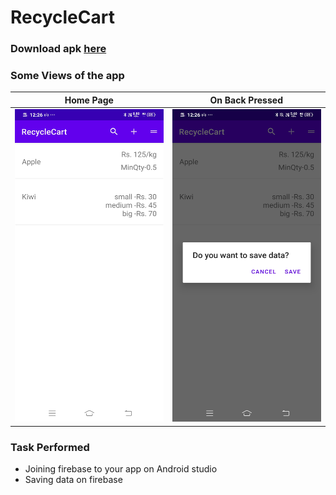 # RecycleCart

### Download apk [here](https://github.com/Coder481/RecycleCart/releases/download/Latest/recycler_Cart_admin_v0.4.apk)

### Some Views of the app
|Home Page| On Back Pressed |
|:----------------:|:----------------:|
| <img src="https://github.com/Coder481/CDN/blob/main/RecycleCart/v0.4/hmPg.jpg" width="250" height="500"/>| <img src="https://github.com/Coder481/CDN/blob/main/RecycleCart/v0.4/onBack.jpg" width="250" height="500"/>|

### Task Performed
* Joining firebase to your app on Android studio
* Saving data on firebase 
